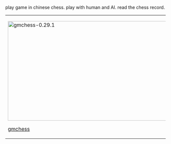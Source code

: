 play game in chinese chess. play with human and AI. read the chess record.

<table><tr><td>

<a href='http://www.yupoo.com/photos/lerosua/77497715/' title='gmchess-0.29.1'><img src='http://pic.yupoo.com/lerosua/AtWkGyYC/medium.jpg' alt='gmchess-0.29.1' border='0' width='500' height='313' />

gmchess</a></td></tr></table>